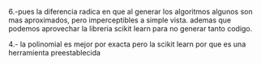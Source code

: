 ﻿6.-pues la diferencia radica en que al generar los algoritmos algunos son mas aproximados, pero imperceptibles a simple vista.
ademas que podemos aprovechar la libreria scikit learn para no generar tanto codigo.


4.- la polinomial es mejor por exacta pero la scikit learn por que es una herramienta preestablecida